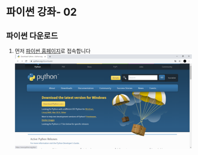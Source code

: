 # 파이썬 강좌- 02
## 파이썬 다운로드
1. 먼저 [파이썬 홈페이지](https://www.python.org/downloads/)로 접속합니다
     ![Image](./a.PNG)
